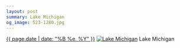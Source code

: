 ```yaml
---
layout: post
summary: Lake Michigan
og_image: 523-1280.jpg
---
```


<p>
  <time><a href="/523">{{ page.date | date: "%B %e, %Y" }}</a></time>
  <a href="/523"><img src="{{ site.assets_url }}/523-640.jpg" srcset="{{ site.assets_url }}/523-320.jpg 320w, {{ site.assets_url }}/523-640.jpg 640w, {{ site.assets_url }}/523-960.jpg 960w, {{ site.assets_url }}/523-1280.jpg 1280w" sizes="(min-width: 700px) 50vw, calc(100vw - 2rem)" alt="Lake Michigan" /></a>
  <span>Lake Michigan</span>
</p>
